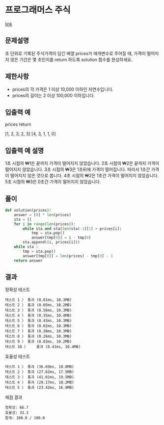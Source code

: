 # 프로그래머스 주식
[link][link]
## 문제설명
초 단위로 기록된 주식가격이 담긴 배열 prices가 매개변수로 주어질 때, 가격이 떨어지지 않은 기간은 몇 초인지를 return 하도록 solution 함수를 완성하세요.

## 제한사항
- prices의 각 가격은 1 이상 10,000 이하인 자연수입니다.
- prices의 길이는 2 이상 100,000 이하입니다.

## 입출력 예
prices	         return

[1, 2, 3, 2, 3]	[4, 3, 1, 1, 0]

## 입출력 예 설명
1초 시점의 ₩1은 끝까지 가격이 떨어지지 않았습니다.
2초 시점의 ₩2은 끝까지 가격이 떨어지지 않았습니다.
3초 시점의 ₩3은 1초뒤에 가격이 떨어집니다. 따라서 1초간 가격이 떨어지지 않은 것으로 봅니다.
4초 시점의 ₩2은 1초간 가격이 떨어지지 않았습니다.
5초 시점의 ₩3은 0초간 가격이 떨어지지 않았습니다.

## 풀이
```python
def solution(prices):
    answer = [0] * len(prices)
    sta = []
    for i in range(len(prices)):
        while sta and sta[len(sta)-1][1] > prices[i]:
            tmp = sta.pop()
            answer[tmp[0]] = i - tmp[0]
        sta.append((i, prices[i]))
    while sta :
        tmp = sta.pop()
        answer[tmp[0]] = len(prices) - tmp[0] - 1
    return answer
```
## 결과
정확성  테스트
```
테스트 1 〉	통과 (0.01ms, 10.3MB)
테스트 2 〉	통과 (0.05ms, 10.2MB)
테스트 3 〉	통과 (0.56ms, 10.3MB)
테스트 4 〉	통과 (0.35ms, 10.4MB)
테스트 5 〉	통과 (0.43ms, 10.3MB)
테스트 6 〉	통과 (0.02ms, 10.3MB)
테스트 7 〉	통과 (0.38ms, 10.3MB)
테스트 8 〉	통과 (0.26ms, 10.3MB)
테스트 9 〉	통과 (0.03ms, 10.2MB)
테스트 10 〉	통과 (0.41ms, 10.4MB)
```
효율성  테스트
```
테스트 1 〉	통과 (36.69ms, 18.8MB)
테스트 2 〉	통과 (27.62ms, 17.5MB)
테스트 3 〉	통과 (41.01ms, 19.5MB)
테스트 4 〉	통과 (29.17ms, 18.2MB)
테스트 5 〉	통과 (23.42ms, 16.9MB)
```
채점 결과
```
정확성: 66.7
효율성: 33.3
합계: 100.0 / 100.0
```
[link]:https://programmers.co.kr/learn/courses/30/lessons/42584
